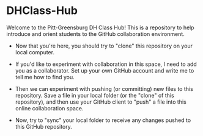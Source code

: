 DHClass-Hub
===========

Welcome to the Pitt-Greensburg DH Class Hub! This is a repository to help introduce and orient students to the GitHub collaboration environment.
* Now that you're here, you should try to "clone" this repository on your local computer. 

* If you'd like to experiment with collaboration in this space, I need to add you as a collaborator. Set up your own GitHub account and write me to tell me how to find you. 

* Then we can experiment with pushing (or committing) new files to this repository. Save a file in your local folder (or the "clone" of this repository), and then use your GitHub client to "push" a file into this online collaboration space.

* Now, try to "sync" your local folder to receive any changes pushed to this GitHub repository.

